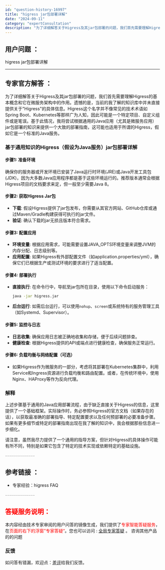 ```yaml
---
id: "question-history-16997"
title: "higress jar包部署详解"
date: "2024-09-11"
category: "expertConsultation"
description: "为了详细解答关于Higress及其jar包部署的问题，我们首先需要理解Higress的基本概念和它在微服务架构中的作用。遗憾的是，当前的我了解的知识库中并未直接提供关于Higress的具体信息。Higress这个名字并不像常见的技术术语如Spring Boot、Kubernetes等那样广为人知，因"
---
```


## 用户问题 ： 
 higress jar包部署详解  

---------------
## 专家官方解答 ：

为了详细解答关于Higress及其jar包部署的问题，我们首先需要理解Higress的基本概念和它在微服务架构中的作用。遗憾的是，当前的我了解的知识库中并未直接提供关于"Higress"的具体信息。Higress这个名字并不像常见的技术术语如Spring Boot、Kubernetes等那样广为人知，因此可能是一个特定项目、自定义组件或是笔误。基于此情况，我将尝试根据通用的Java应用（尤其是微服务应用）jar包部署的知识来提供一个大致的部署指南，这可能也适用于所谓的Higress，假如它是一个标准的Java服务。

### 基于通用知识的Higress（假设为Java服务）jar包部署详解

#### 步骤1: 准备环境
确保你的服务器或开发环境已安装了Java运行时环境(JRE)或Java开发工具包(JDK)，因为大多数Java应用程序都是基于这些环境运行的。推荐版本通常会根据Higress项目的文档要求来定，但一般至少需要Java 8。

#### 步骤2: 获取Higress Jar包
- **下载**: 假设Higress提供了jar包发布，你需要从其官方网站、GitHub仓库或通过Maven/Gradle构建获得可执行的jar文件。
- **验证**: 确认下载的jar无损且版本符合需求。

#### 步骤3: 配置应用
- **环境变量**: 根据应用需求，可能需要设置JAVA_OPTS环境变量来调整JVM的内存分配、日志级别等。
- **应用配置**: 如果Higress有外部配置文件（如application.properties/yml），确保它们已根据生产或测试环境的要求进行了适当配置。

#### 步骤4: 部署执行
- **直接执行**: 在命令行中，导航至jar包所在目录，使用以下命令启动服务：
  ```bash
  java -jar higress.jar
  ```
- **后台运行**: 如需后台运行，可以使用`nohup`、`screen`或系统特有的服务管理工具（如Systemd、Supervisor）。

#### 步骤5: 监控与日志
- **日志收集**: 确保应用日志被正确地收集和存储，便于后续问题排查。
- **健康检查**: 根据Higress提供的API或端点进行健康检查，确保服务正常运行。

#### 步骤6: 负载均衡与网络配置（可选）
- 如果Higress作为微服务的一部分，考虑将其部署在Kubernetes集群中，利用Service和Ingress资源进行负载均衡和路由配置。或者，在传统环境中，使用Nginx、HAProxy等作为反向代理。

### 解释
上述步骤基于通用的Java应用部署流程，由于缺乏直接关于Higress的信息，这里提供了一个基础框架。实际操作时，务必参照Higress的官方文档（如果存在的话），以获取最准确的部署指导、特定配置要求以及任何预部署的必要准备步骤。如果有更多细节或特定的部署指南出现在我了解的知识中，我会根据那些信息进一步细化。

请注意，虽然我尽力提供了一个通用的指导方案，但针对Higress的具体操作可能有所不同，特别是如果它包含了特定的技术实现或依赖特定的基础设施。


<font color="#949494">---------------</font> 


## 参考链接 ：

* 专家经验：higress FAQ 


 <font color="#949494">---------------</font> 
 


## <font color="#FF0000">答疑服务说明：</font> 

本内容经由技术专家审阅的用户问答的镜像生成，我们提供了<font color="#FF0000">专家智能答疑服务</font>，在<font color="#FF0000">页面的右下的浮窗”专家答疑“</font>。您也可以访问 : [全局专家答疑](https://answer.opensource.alibaba.com/docs/intro) 。 咨询其他产品的的问题

### 反馈
如问答有错漏，欢迎点：[差评](https://ai.nacos.io/user/feedbackByEnhancerGradePOJOID?enhancerGradePOJOId=17006)给我们反馈。
